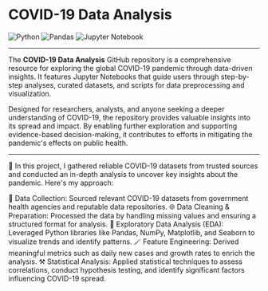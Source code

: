 # COVID-19 Data Analysis

![Python](https://img.shields.io/badge/python-3670A0?style=for-the-badge&logo=python&logoColor=ffdd54)
![Pandas](https://img.shields.io/badge/pandas-%23150458.svg?style=for-the-badge&logo=pandas&logoColor=white)
![Jupyter Notebook](https://img.shields.io/badge/jupyter-%23FA0F00.svg?style=for-the-badge&logo=jupyter&logoColor=white)

---
The **COVID-19 Data Analysis** GitHub repository is a comprehensive resource for exploring the global COVID-19 pandemic through data-driven insights. It features Jupyter Notebooks that guide users through step-by-step analyses, curated datasets, and scripts for data preprocessing and visualization. 

Designed for researchers, analysts, and anyone seeking a deeper understanding of COVID-19, the repository provides valuable insights into its spread and impact. By enabling further exploration and supporting evidence-based decision-making, it contributes to efforts in mitigating the pandemic's effects on public health.

---
📌 In this project, I gathered reliable COVID-19 datasets from trusted sources and conducted an in-depth analysis to uncover key insights about the pandemic. Here's my approach:

📝 Data Collection: Sourced relevant COVID-19 datasets from government health agencies and reputable data repositories.
🌐 Data Cleaning & Preparation: Processed the data by handling missing values and ensuring a structured format for analysis.
🧹 Exploratory Data Analysis (EDA): Leveraged Python libraries like Pandas, NumPy, Matplotlib, and Seaborn to visualize trends and identify patterns.
🪄 Feature Engineering: Derived meaningful metrics such as daily new cases and growth rates to enrich the analysis.
⚒️ Statistical Analysis: Applied statistical techniques to assess correlations, conduct hypothesis testing, and identify significant factors influencing COVID-19 spread.